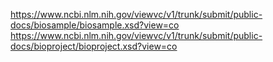 https://www.ncbi.nlm.nih.gov/viewvc/v1/trunk/submit/public-docs/biosample/biosample.xsd?view=co
https://www.ncbi.nlm.nih.gov/viewvc/v1/trunk/submit/public-docs/bioproject/bioproject.xsd?view=co
